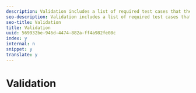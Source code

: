 ```yaml
---
description: Validation includes a list of required test cases that the customer must run through, using Adobe Debug, to submit logs validating a proper implementation. This section also includes expected results for each event and metadata parameter.
seo-description: Validation includes a list of required test cases that the customer must run through, using Adobe Debug, to submit logs validating a proper implementation. This section also includes expected results for each event and metadata parameter.
seo-title: Validation
title: Validation
uuid: 569932be-946d-4474-882a-ff4a982fe08c
index: y
internal: n
snippet: y
translate: y
---
```


# Validation

